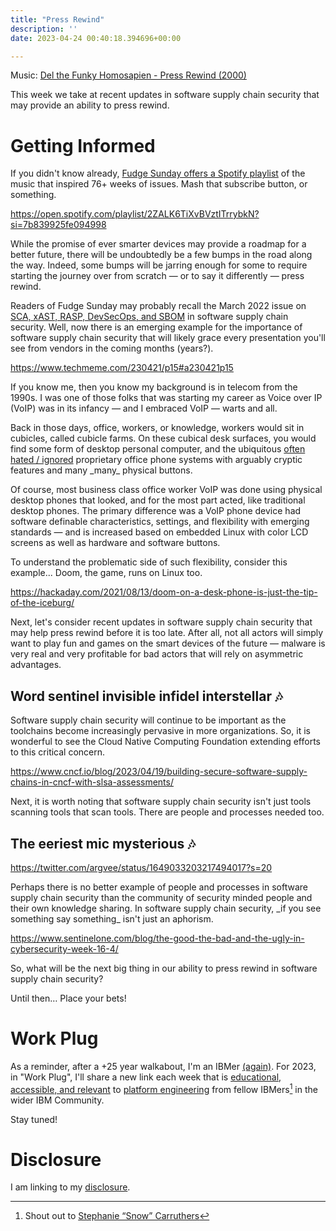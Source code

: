 ```yaml
---
title: "Press Rewind"
description: ''
date: 2023-04-24 00:40:18.394696+00:00

---
```


 

Music: [Del the Funky Homosapien - Press Rewind (2000)](https://www.youtube.com/watch?v=Y9lWPxI2zCc)

This week we take at recent updates in software supply chain security that may provide an ability to press rewind.

# Getting Informed

If you didn't know already, [Fudge Sunday offers a Spotify playlist](https://open.spotify.com/playlist/2ZALK6TiXvBVztITrrybkN?si=7b839925fe094998) of the music that inspired 76+ weeks of issues. Mash that subscribe button, or something.

https://open.spotify.com/playlist/2ZALK6TiXvBVztITrrybkN?si=7b839925fe094998

While the promise of ever smarter devices may provide a roadmap for a better future, there will be undoubtedly be a few bumps in the road along the way. Indeed, some bumps will be jarring enough for some to require starting the journey over from scratch — or to say it differently — press rewind.

Readers of Fudge Sunday may probably recall the March 2022 issue on [SCA, xAST, RASP, DevSecOps, and SBOM](https://fudge.org/archive/fudge-sunday-needle-in-a-fullstack/) in software supply chain security. Well, now there is an emerging example for the importance of software supply chain security that will likely grace every presentation you'll see from vendors in the coming months (years?).

https://www.techmeme.com/230421/p15#a230421p15

If you know me, then you know my background is in telecom from the 1990s. I was one of those folks that was starting my career as Voice over IP (VoIP) was in its infancy — and I embraced VoIP — warts and all.

Back in those days, office, workers, or knowledge, workers would sit in cubicles, called cubicle farms. On these cubical desk surfaces, you would find some form of desktop personal computer, and the ubiquitous [often hated / ignored](https://www.jwz.org/gruntle/phones.html) proprietary office phone systems with arguably cryptic features and many \_many\_ physical buttons.

Of course, most business class office worker VoIP was done using physical desktop phones that looked, and for the most part acted, like traditional desktop phones. The primary difference was a VoIP phone device had software definable characteristics, settings, and flexibility with emerging standards — and is increased based on embedded Linux with color LCD screens as well as hardware and software buttons.

To understand the problematic side of such flexibility, consider this example... Doom, the game, runs on Linux too.

https://hackaday.com/2021/08/13/doom-on-a-desk-phone-is-just-the-tip-of-the-iceburg/

Next, let's consider recent updates in software supply chain security that may help press rewind before it is too late. After all, not all actors will simply want to play fun and games on the smart devices of the future — malware is very real and very profitable for bad actors that will rely on asymmetric advantages.

## Word sentinel invisible infidel interstellar 🎶

Software supply chain security will continue to be important as the toolchains become increasingly pervasive in more organizations. So, it is wonderful to see the Cloud Native Computing Foundation extending efforts to this critical concern.

https://www.cncf.io/blog/2023/04/19/building-secure-software-supply-chains-in-cncf-with-slsa-assessments/

Next, it is worth noting that software supply chain security isn't just tools scanning tools that scan tools. There are people and processes needed too. 

## The eeriest mic mysterious 🎶

https://twitter.com/argvee/status/1649033203217494017?s=20

Perhaps there is no better example of people and processes in software supply chain security than the community of security minded people and their own knowledge sharing. In software supply chain security, \_if you see something say something\_ isn't just an aphorism.

https://www.sentinelone.com/blog/the-good-the-bad-and-the-ugly-in-cybersecurity-week-16-4/

So, what will be the next big thing in our ability to press rewind in software supply chain security?

Until then… Place your bets!

# Work Plug

As a reminder, after a +25 year walkabout, I'm an IBMer [(again)](https://jaycuthrell.com/about/). For 2023, in "Work Plug", I'll share a new link each week that is [educational, accessible, and relevant](https://www.youtube.com/watch?v=cxYlEQtJDE8) to [platform engineering](https://www.ibm.com/consulting/platform-engineering-services) from fellow IBMers[^IBMer] in the wider IBM Community.

Stay tuned! 

# Disclosure

I am linking to my [disclosure](https://jaycuthrell.com/disclosure/).
 
[^IBMer]: Shout out to [Stephanie “Snow” Carruthers](https://www.linkedin.com/in/stephanie-carruthers/)


